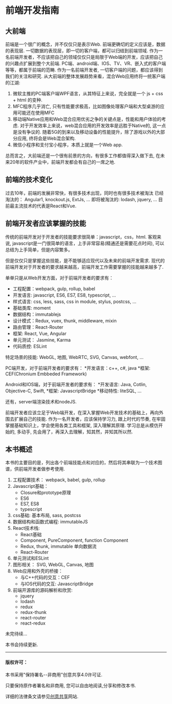 # 前端开发指南
## 大前端
前端是一个很广的概念，并不仅仅只是表示Web. 
前端更确切的定义应该是，数据的表现层.
一切数据的表现层，即一切的客户端，都可以归结到前端领域.
作为一名前端开发者，不应该把自己的领域仅仅只是局限于Web端的开发，应该把自己的兴趣点扩展到整个大前端. 
PC端、android端、IOS、TV、VR、嵌入式的客户端等等，都属于前端的范畴.
作为一名前端开发者, 一切客户端的问题，都应该得到我们的关注和研究.
从大前端的整体发展趋势来看，混合Web应用终将一统客户端的江湖:
1. 微软主推的PC端客户端WPF语言，从其特征上来说，完全就是一个 js + css + html 的变种.
2. MFC程序几乎消亡, 只有性能要求极高，比如图像处理客户端和大型桌游的应用可能还在使用MFC
3. 移动端Native应用和Web混合应用优劣之争的关键点是，性能和用户体验的考虑. 对于开发效率上来说，web混合应用的开发效率是远胜于Native的, 这一点是没有争议的. 随着5G的到来以及移动设备的性能提升，除了游戏以外的大部分应用, 终将会是Web混合架构.
4. 微信小程序和支付宝小程序，本质上就是一个Web app.

总而言之，大前端还是一个很有前景的方向，有很多工作都值得深入做下去, 在未来20年的软件产业中，前端开发都会有自己的一席之地.


## 前端的技术变化
过去10年，前端的发展非常快，有很多技术出现，同时也有很多技术被淘汰
已经淘汰的：
Angular1, knockout.js, ExtJs, ...
即将被淘汰的:
lodash, jquery, ...
目前最主流技术的代表是React和Vue.


## 前端开发者应该掌握的技能
传统的前端开发对于开发者的技能要求很简单：javascript，css，html.
客观来说, javascript是一门很简单的语言，上手非常容易(精通还是需要花点时间), 可以总结为上手简单，但是内容繁多。

但是仅仅只是掌握这些技能，是不能够适应现代以及未来的前端开发需求.
现代的前端开发对于开发者的要求越来越高，前端开发工作需要掌握的技能越来越多了.

单单只是从Web开发方面，对于前端开发者的要求有：
* 工程配置：webpack, gulp, rollup, babel
* 开发语言: javascript, ES6, ES7, ES8, typescript, ...
* 样式语言: css, less, sass, css in module, stylus, postcss, ...
* 基础类库: moment
* 数据结构：immutablejs
* 设计模式：Redux, vuex, thunk, middleware, mixin
* 路由管理：React-Router
* 框架: React, Vue, Angular
* 单元测试： Jasmine, Karma
* 代码质控: ESLint

特定场景的技能: WebGL, 地图, WebRTC, SVG, Canvas, webfont, ...

PC端开发，对于前端开发者的要求有：
*开发语言：c++, c#, java
*框架: CEF(Chronium Embbeded Framework)

Android和IOS端，对于前端开发者的要求有：
*开发语言: Java, Cotlin, Objective-C, Swift,
*框架: JavascriptBridge
*移动特性: liteSQL, ...

还有，server端渲染技术和nodeJS.

前端开发者应该立足于Web端开发，在深入掌握Web开发技术的基础上，再向外围去扩展自己的技能.
作为一名开发者，应该保持学习力, 跟上时代的节奏, 在牢固掌握基础知识上，学会使用各类工具和框架, 深入理解其原理.
学习总是从模仿开始的, 多动手, 先会用了，再深入去理解，知其然，并知其所以然.

## 本书概述

本书的主要目的是，列出各个前端技能点和对应的，然后将其串联为一个技术图谱，供前端开发者做参考使用.

1. 工程配置技术： webpack, babel, gulp, rollup
2. Javascript基础：
    * Closure和prototype原理 
    * ES6
    * ES7, ES8
    * typescript
3. css基础: 基本布局, sass, postcss
4. 数据结构和函数式编程: immutableJS
5. React技术栈:
    * React基础 
    * Component, PureComponent, function Component
    * Redux, thunk, immutable 单向数据流
    * React-Router
6. 单元测试和ESLint
7. 图形相关： SVG, WebGL, Canvas, 地图
8. Web应用和外壳的桥接：
    * 与C++代码的交互：CEF
    * 与IOS代码的交互: JavascriptBridge
9. 前端开源库的源码解析和欣赏:
    * jquery
    * lodash
    * redux
    * redux-thunk
    * react-router
    * react-redux

未完待续...

本书会持续更新.

***
#### 版权许可：
本书采用"保持署名--非商用"创意共享4.0许可证.

只要保持原作者署名和非商用, 您可以自由地阅读,分享和修改本书.

详细的法律条文请参见[创意共享](https://creativecommons.org/licenses/by-nc/4.0/)网站.
